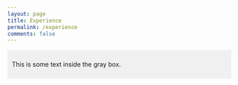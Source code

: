 ```yaml
---
layout: page
title: Experience
permalink: /experience
comments: false
---
```


<div style="background-color: #f0f0f0; padding: 10px;">
    <p>This is some text inside the gray box.</p>
</div>



<!-- <div class="row justify-content-between"> -->
<!-- <div class="col-md-8 pr-5"> -->



<!-- >For collaboration and job opportunities, please feel free to message me on [Linkedin](https://www.linkedin.com/in/ongchelseaanne) or write me an e-mail at ongchelseaanne@gmail.com.  -->


<!-- <p class="mb-5"><img class="shadow-lg" src="{{site.baseurl}}/assets/images/mediumish-jekyll-template.png" alt="jekyll template mediumish" /></p> -->

<!-- <h4>Documentation</h4>

<p>Please, read the docs <a href="https://bootstrapstarter.com/bootstrap-templates/template-mediumish-bootstrap-jekyll/">here</a>.</p>

<h4>Questions or bug reports?</h4>

<p>Head over to my <a href="https://github.com/ongchelseaanne">Github repository</a>!</p>

</div> -->

<!-- <div class="col-md-4">

<div class="sticky-top sticky-top-80">
<h5>Buy me a coffee</h5>

<p>Thank you for your support! Your donation helps me to maintain and improve <a target="_blank" href="https://github.com/wowthemesnet/mediumish-theme-jekyll">Mediumish <i class="fab fa-github"></i></a>.</p>

<a target="_blank" href="https://www.wowthemes.net/donate/" class="btn btn-danger">Buy me a coffee</a> <a target="_blank" href="https://bootstrapstarter.com/bootstrap-templates/template-mediumish-bootstrap-jekyll/" class="btn btn-warning">Documentation</a>

</div>
</div> -->
<!-- </div> -->
